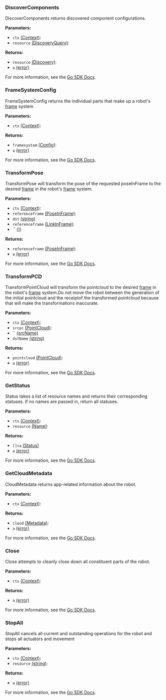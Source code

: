 ### DiscoverComponents

DiscoverComponents returns discovered component configurations.

**Parameters:**

- `ctx` [(Context)](https://pkg.go.dev/context#ctx):
- `resource` [(DiscoveryQuery)](https://pkg.go.dev/go.viam.com/rdk@v0.25.0/resource#resource):

**Returns:**

- `resource` [(Discovery)](https://pkg.go.dev/go.viam.com/rdk@v0.25.0/resource#resource):
- `a` [(error)](<INSERT PARAM TYPE LINK>)

For more information, see the [Go SDK Docs](https://pkg.go.dev/go.viam.com/rdk/robot#Robot).

### FrameSystemConfig

FrameSystemConfig returns the individual parts that make up a robot's [frame](/mobility/frame-system/) system

**Parameters:**

- `ctx` [(Context)](https://pkg.go.dev/context#ctx):

**Returns:**

- `framesystem` [(Config)](https://pkg.go.dev/go.viam.com/rdk@v0.25.0/robot/framesystem#framesystem):
- `a` [(error)](<INSERT PARAM TYPE LINK>)

For more information, see the [Go SDK Docs](https://pkg.go.dev/go.viam.com/rdk/robot#Robot).

### TransformPose

TransformPose will transform the pose of the requested poseInFrame to the desired [frame](/mobility/frame-system/) in the robot's [frame](/mobility/frame-system/) system.

**Parameters:**

- `ctx` [(Context)](https://pkg.go.dev/context#ctx):
- `referenceframe` [(PoseInFrame)](https://pkg.go.dev/go.viam.com/rdk@v0.25.0/referenceframe#referenceframe):
- `dst` [(string)](<INSERT PARAM TYPE LINK>)
- `referenceframe` [(LinkInFrame)](https://pkg.go.dev/go.viam.com/rdk@v0.25.0/referenceframe#referenceframe):
- `` [())](<INSERT PARAM TYPE LINK>)

**Returns:**

- `referenceframe` [(PoseInFrame)](https://pkg.go.dev/go.viam.com/rdk@v0.25.0/referenceframe#referenceframe):
- `a` [(error)](<INSERT PARAM TYPE LINK>)

For more information, see the [Go SDK Docs](https://pkg.go.dev/go.viam.com/rdk/robot#Robot).

### TransformPCD

TransformPointCloud will transform the pointcloud to the desired [frame](/mobility/frame-system/) in the robot's [frame](/mobility/frame-system/) system.Do not move the robot between the generation of the initial pointcloud and the receiptof the transformed pointcloud because that will make the transformations inaccurate.

**Parameters:**

- `ctx` [(Context)](https://pkg.go.dev/context#ctx):
- `srcpc` [(PointCloud)](https://pkg.go.dev/go.viam.com/rdk@v0.25.0/pointcloud#srcpc):
- `` [(srcName)](<INSERT PARAM TYPE LINK>)
- `dstName` [(string)](<INSERT PARAM TYPE LINK>)

**Returns:**

- `pointcloud` [(PointCloud)](https://pkg.go.dev/go.viam.com/rdk@v0.25.0/pointcloud#pointcloud):
- `a` [(error)](<INSERT PARAM TYPE LINK>)

For more information, see the [Go SDK Docs](https://pkg.go.dev/go.viam.com/rdk/robot#Robot).

### GetStatus

Status takes a list of resource names and returns their corresponding statuses. If no names are passed in, return all statuses.

**Parameters:**

- `ctx` [(Context)](https://pkg.go.dev/context#ctx):
- `resource` [(Name)](https://pkg.go.dev/go.viam.com/rdk@v0.25.0/resource#resource):

**Returns:**

- `[]<a` [(Status)](<INSERT PARAM TYPE LINK>)
- `a` [(error)](<INSERT PARAM TYPE LINK>)

For more information, see the [Go SDK Docs](https://pkg.go.dev/go.viam.com/rdk/robot#Robot).

### GetCloudMetadata

CloudMetadata returns app-related information about the robot.

**Parameters:**

- `ctx` [(Context)](https://pkg.go.dev/context#ctx):

**Returns:**

- `cloud` [(Metadata)](https://pkg.go.dev/go.viam.com/rdk@v0.25.0/cloud#cloud):
- `a` [(error)](<INSERT PARAM TYPE LINK>)

For more information, see the [Go SDK Docs](https://pkg.go.dev/go.viam.com/rdk/robot#Robot).

### Close

Close attempts to cleanly close down all constituent parts of the robot.

**Parameters:**

- `ctx` [(Context)](https://pkg.go.dev/context#ctx):

**Returns:**

- `a` [(error)](<INSERT PARAM TYPE LINK>)

For more information, see the [Go SDK Docs](https://pkg.go.dev/go.viam.com/rdk/robot#Robot).

### StopAll

StopAll cancels all current and outstanding operations for the robot and stops all actuators and movement

**Parameters:**

- `ctx` [(Context)](https://pkg.go.dev/context#ctx):
- `resource` [(string)](https://pkg.go.dev/go.viam.com/rdk@v0.25.0/resource#resource):

**Returns:**

- `a` [(error)](<INSERT PARAM TYPE LINK>)

For more information, see the [Go SDK Docs](https://pkg.go.dev/go.viam.com/rdk/robot#Robot).

